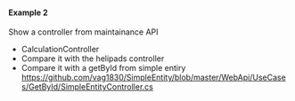 ﻿#### Example 2 

Show a controller from maintainance API
- CalculationController
- Compare it with the helipads controller
- Compare it with a getById from simple entiry 
https://github.com/vag1830/SimpleEntity/blob/master/WebApi/UseCases/GetById/SimpleEntityController.cs